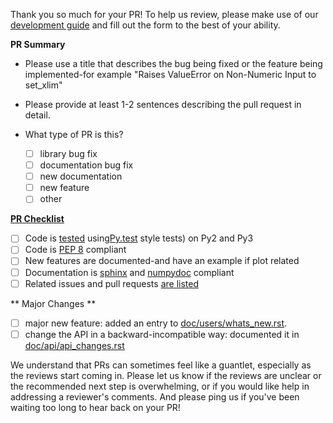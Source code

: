 Thank you so much for your PR! To help us review, please make use of our 
[development guide](http://matplotlib.org/devdocs/devel/coding_guide.html#documentation) and fill out the form to the best of your ability. 

**PR Summary**
- Please use a title that describes the bug being fixed or the feature being implemented-for example "Raises ValueError on Non-Numeric Input to set_xlim"
- Please provide at least 1-2 sentences describing the pull request in detail. 

- What type of PR is this?
    - [ ] library bug fix 
    - [ ] documentation bug fix
    - [ ] new documentation
    - [ ] new feature
    - [ ] other

**[PR Checklist](http://matplotlib.org/devel/coding_guide.html#pull-request-checklist)**
- [ ] Code is [tested](http://matplotlib.org/devel/testing.html#testing) using[Py.test](https://docs.pytest.org/en/latest/) style tests) on Py2 and Py3
- [ ] Code is [PEP 8](https://www.python.org/dev/peps/pep-0008/) compliant 
- [ ] New features are documented-and have an example if plot related
- [ ] Documentation is [sphinx](http://matplotlib.org/devdocs/devel/documenting_mpl.html) and [numpydoc](https://github.com/numpy/numpy/blob/master/doc/HOWTO_DOCUMENT.rst.txt) compliant
- [ ] Related issues and pull requests [are listed](https://help.github.com/articles/autolinked-references-and-urls/)

** Major Changes **
- [ ] major new feature: added an entry to [doc/users/whats_new.rst](../doc/users/whats_new).
- [ ] change the API in a backward-incompatible way: documented it in [doc/api/api_changes.rst](../doc/api/api_changes)

We understand that PRs can sometimes feel like a guantlet, especially as the reviews start coming in. Please let us know 
if the reviews are unclear or the recommended next step is overwhelming, or if you would like help in addressing a reviewer's comments. And please ping us if you've been waiting too long to hear back on your PR!
